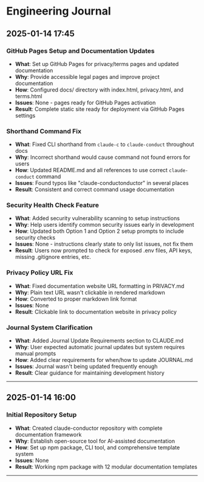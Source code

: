 # Engineering Journal

## 2025-01-14 17:45

### GitHub Pages Setup and Documentation Updates
- **What**: Set up GitHub Pages for privacy/terms pages and updated documentation
- **Why**: Provide accessible legal pages and improve project documentation
- **How**: Configured docs/ directory with index.html, privacy.html, and terms.html
- **Issues**: None - pages ready for GitHub Pages activation
- **Result**: Complete static site ready for deployment via GitHub Pages settings

### Shorthand Command Fix
- **What**: Fixed CLI shorthand from `claude-c` to `claude-conduct` throughout docs
- **Why**: Incorrect shorthand would cause command not found errors for users
- **How**: Updated README.md and all references to use correct `claude-conduct` command
- **Issues**: Found typos like "claude-conductonductor" in several places
- **Result**: Consistent and correct command usage documentation

### Security Health Check Feature
- **What**: Added security vulnerability scanning to setup instructions
- **Why**: Help users identify common security issues early in development
- **How**: Updated both Option 1 and Option 2 setup prompts to include security checks
- **Issues**: None - instructions clearly state to only list issues, not fix them
- **Result**: Users now prompted to check for exposed .env files, API keys, missing .gitignore entries, etc.

### Privacy Policy URL Fix
- **What**: Fixed documentation website URL formatting in PRIVACY.md
- **Why**: Plain text URL wasn't clickable in rendered markdown
- **How**: Converted to proper markdown link format
- **Issues**: None
- **Result**: Clickable link to documentation website in privacy policy

### Journal System Clarification
- **What**: Added Journal Update Requirements section to CLAUDE.md
- **Why**: User expected automatic journal updates but system requires manual prompts
- **How**: Added clear requirements for when/how to update JOURNAL.md
- **Issues**: Journal wasn't being updated frequently enough
- **Result**: Clear guidance for maintaining development history

---

## 2025-01-14 16:00

### Initial Repository Setup
- **What**: Created claude-conductor repository with complete documentation framework
- **Why**: Establish open-source tool for AI-assisted documentation
- **How**: Set up npm package, CLI tool, and comprehensive template system
- **Issues**: None
- **Result**: Working npm package with 12 modular documentation templates

---